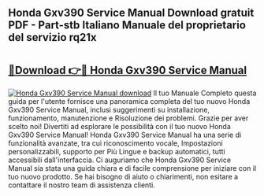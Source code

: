 ## Honda Gxv390 Service Manual Download gratuit PDF - Part-stb Italiano Manuale del proprietario del servizio rq21x

# <h2><a href="http://dffb88b.blite.top/?on=Honda+Gxv390+Service+Manual">🔗Download 👉🔴 Honda Gxv390 Service Manual</a></h2>

[![Honda Gxv390 Service Manual download](https://i.imgur.com/lujVjoI.png)](http://dffb88b.blite.top/?on=Honda+Gxv390+Service+Manual)
Il tuo Manuale Completo questa guida per l'utente fornisce una panoramica completa del tuo nuovo Honda Gxv390 Service Manual, inclusi suggerimenti su installazione, funzionamento, manutenzione e Risoluzione dei problemi. Grazie per aver scelto noi! Divertiti ad esplorare le possibilità con il tuo nuovo Honda Gxv390 Service Manual! Honda Gxv390 Service Manual ha una serie di funzionalità avanzate, tra cui riconoscimento vocale, Impostazioni personalizzabili, supporto per Più Lingue e backup automatici, tutti accessibili dall'interfaccia. Ci auguriamo che Honda Gxv390 Service Manual sia stata una guida chiara e di facile comprensione per iniziare con il tuo nuovo prodotto. Se hai bisogno di aiuto o chiarimenti, non esitare a contattare il nostro team di assistenza clienti.
